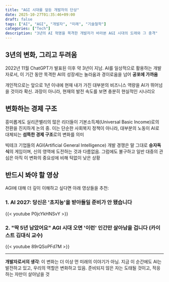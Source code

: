 ```yaml
---
title: "AGI 시대를 앞둔 개발자의 단상"
date: 2025-10-27T01:35:46+09:00
draft: false
tags: ["AI", "AGI", "개발자", "미래", "기술철학"]
categories: ["Tech"]
description: "3년의 AI 혁명을 목격한 개발자가 바라본 AGI 시대의 도래와 그 충격"
---
```


## 3년의 변화, 그리고 두려움

2022년 11월 ChatGPT가 발표된 이후 약 3년이 지남. AI를 일상적으로 활용하는 개발자로서, 이 기간 동안 목격한 AI의 성장세는 놀라움과 경이로움을 넘어 **공포에 가까움**

개인적으로는 앞으로 1년 이내에 현재 내가 가진 대부분의 비즈니스 역량을 AI가 뛰어넘을 것이라 확신. 과장이 아니라, 현재의 발전 속도를 보면 충분히 현실적인 시나리오

## 변화하는 경제 구조

흥미롭게도 실리콘밸리의 많은 리더들이 기본소득제(Universal Basic Income)로의 전환을 진지하게 논의 중. 이는 단순한 사회복지 정책이 아니라, 대부분의 노동이 AI로 대체되는 **섬뜩한 경제 구조**로의 변화를 의미

빅테크 기업들의 AGI(Artificial General Intelligence) 개발 경쟁은 말 그대로 **승자독식**의 게임이며, 신의 영역에 도전하는 것과 다름없음. 그럼에도 불구하고 일반 대중의 관심은 아직 이 변화의 중요성에 비해 턱없이 낮은 상황

## 반드시 봐야 할 영상

AGI에 대해 더 깊이 이해하고 싶다면 아래 영상들을 추천:

### 1. AI 2027: 당신은 '초지능'을 받아들일 준비가 안 됐습니다

{{< youtube P0jcYkHNSvY >}}

### 2. "딱 5년 남았어요" AGI 시대 오면 '이런' 인간만 살아남을 겁니다 (카이스트 김대식 교수)

{{< youtube 89rQSoPFd7M >}}

---

**개발자로서의 생각**: 이 변화는 더 이상 먼 미래의 이야기가 아님. 지금 이 순간에도 AI는 발전하고 있고, 우리의 역할은 변화하고 있음. 준비되지 않은 자는 도태될 것이고, 적응하는 자만이 살아남을 것
